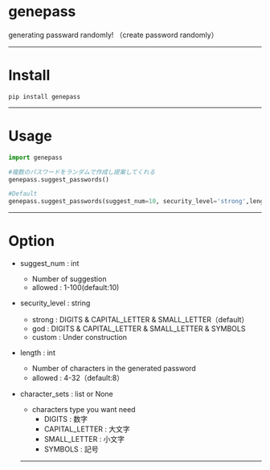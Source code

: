 # genepass

generating passward randomly!
（create password randomly）

----
# Install
`pip install genepass`

----
# Usage

```python
import genepass

#複数のパスワードをランダムで作成し提案してくれる
genepass.suggest_passwords()

#Default
genepass.suggest_passwords(suggest_num=10, security_level='strong',length=8, character_sets=None)

```

----
# Option
- suggest_num : int
    - Number of suggestion
    - allowed : 1-100(default:10)

- security_level : string
    - strong : DIGITS & CAPITAL_LETTER & SMALL_LETTER（default）
    - god    : DIGITS & CAPITAL_LETTER & SMALL_LETTER & SYMBOLS
    - custom : Under construction

- length : int
    -  Number of characters in the generated password
    - allowed : 4-32（default:8）

- character_sets : list or None
    - characters type you want need
        - DIGITS         : 数字
        - CAPITAL_LETTER : 大文字
        - SMALL_LETTER   : 小文字
        - SYMBOLS        : 記号

 
    ----
